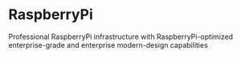 # RaspberryPi
Professional RaspberryPi infrastructure with RaspberryPi-optimized enterprise-grade and enterprise modern-design capabilities
